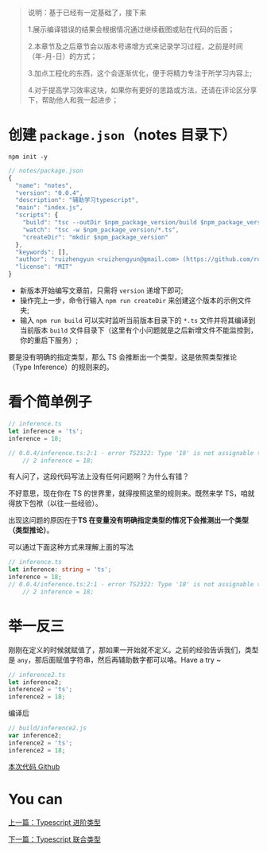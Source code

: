> 说明：基于已经有一定基础了，接下来
> 
> 1.展示编译错误的结果会根据情况通过继续截图或贴在代码的后面；
> 
> 2.本章节及之后章节会以版本号递增方式来记录学习过程，之前是时间（年-月-日）的方式；
> 
> 3.加点工程化的东西，这个会逐渐优化，便于将精力专注于所学习内容上;
> 
> 4.对于提高学习效率这块，如果你有更好的思路或方法，还请在评论区分享下，帮助他人和我一起进步；

# 创建 `package.json`（notes 目录下）

```
npm init -y 
```

```javascript
// notes/package.json
{
  "name": "notes",
  "version": "0.0.4",
  "description": "辅助学习typescript",
  "main": "index.js",
  "scripts": {
    "build": "tsc --outDir $npm_package_version/build $npm_package_version/*.ts",
    "watch": "tsc -w $npm_package_version/*.ts",
    "createDir": "mkdir $npm_package_version"
  },
  "keywords": [],
  "author": "ruizhengyun <ruizhengyun@gmail.com> (https://github.com/ruizhengyun)",
  "license": "MIT"
}
```
- 新版本开始编写文章前，只需将 `version` 递增下即可;
- 操作完上一步，命令行输入 `npm run createDir` 来创建这个版本的示例文件夹;
- 输入 `npm run build` 可以实时监听当前版本目录下的 `*.ts` 文件并将其编译到当前版本 `build` 文件目录下（这里有个小问题就是之后新增文件不能监控到，你的重启下服务）;


要是没有明确的指定类型，那么 TS 会推断出一个类型，这是依照类型推论（Type Inference）的规则来的。

# 看个简单例子

```typescript
// inference.ts
let inference = 'ts';
inference = 18;

// 0.0.4/inference.ts:2:1 - error TS2322: Type '18' is not assignable to type 'string'.
    // 2 inference = 18;
```

有人问了，这段代码写法上没有任何问题啊？为什么有错？

不好意思，现在你在 TS 的世界里，就得按照这里的规则来。既然来学 TS，咱就得放下包袱（以往一些经验）。

出现这问题的原因在于**TS 在变量没有明确指定类型的情况下会推测出一个类型（类型推论）**。

可以通过下面这种方式来理解上面的写法

```typescript
// inference.ts
let inference: string = 'ts';
inference = 18;
// 0.0.4/inference.ts:2:1 - error TS2322: Type '18' is not assignable to type 'string'.
    // 2 inference = 18;
```

# 举一反三

刚刚在定义的时候就赋值了，那如果一开始就不定义。之前的经验告诉我们，类型是 `any`，那后面赋值字符串，然后再辅助数字都可以咯。Have a try ~

```typescript
// inference2.ts
let inference2;
inference2 = 'ts';
inference2 = 18;
```

编译后

```typescript
// build/inference2.js
var inference2;
inference2 = 'ts';
inference2 = 18;
```

[本次代码 Github](https://github.com/ruizhengyun/typescript-note/tree/feature_v0.0.4_20190622/notes/0.0.4)

# You can
  
[上一篇：Typescript 进阶类型](./advanced.md)

[下一篇：Typescript 联合类型](./union.md)

